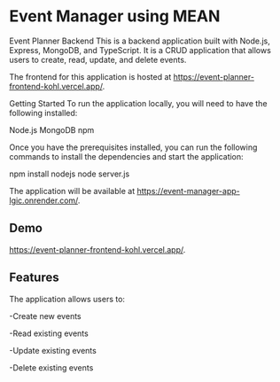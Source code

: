 
# Event Manager using MEAN 

Event Planner Backend
This is a backend application built with Node.js, Express, MongoDB, and TypeScript. It is a CRUD application that allows users to create, read, update, and delete events.

The frontend for this application is hosted at https://event-planner-frontend-kohl.vercel.app/.

Getting Started
To run the application locally, you will need to have the following installed:

Node.js
MongoDB
npm

Once you have the prerequisites installed, you can run the following commands to install the dependencies and start the application:

npm install nodejs
node server.js

The application will be available at https://event-manager-app-lgic.onrender.com/.




## Demo


https://event-planner-frontend-kohl.vercel.app/.

## Features

The application allows users to:

-Create new events

-Read existing events

-Update existing events

-Delete existing events
